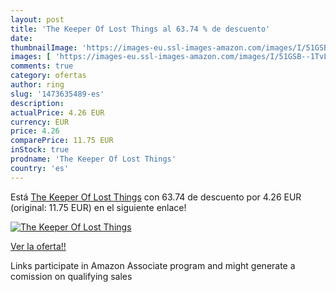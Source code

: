 ```yaml
---
layout: post
title: 'The Keeper Of Lost Things al 63.74 % de descuento'
date: 
thumbnailImage: 'https://images-eu.ssl-images-amazon.com/images/I/51GSB--1TvL._SL200_.jpg'
images: [ 'https://images-eu.ssl-images-amazon.com/images/I/51GSB--1TvL._SL200_.jpg' ]
comments: true
category: ofertas
author: ring
slug: '1473635489-es'
description:
actualPrice: 4.26 EUR
currency: EUR
price: 4.26
comparePrice: 11.75 EUR
inStock: true
prodname: 'The Keeper Of Lost Things'
country: 'es'
---
```


Está [The Keeper Of Lost Things](https://www.amazon.es/dp/1473635489/?tag=tolees-21) con 63.74 de descuento por 4.26 EUR (original: 11.75 EUR) en el siguiente enlace!

[![The Keeper Of Lost Things](https://images-eu.ssl-images-amazon.com/images/I/51GSB--1TvL._SL200_.jpg)](https://www.amazon.es/dp/1473635489/?tag=tolees-21)

[Ver la oferta!!](https://www.amazon.es/dp/1473635489/?tag=tolees-21)

Links participate in Amazon Associate program and might generate a comission on qualifying sales


